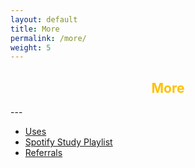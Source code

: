 ```yaml
---
layout: default
title: More
permalink: /more/
weight: 5
---
```

<h2 style="text-align:center; color: #ffc107">
    <div>
        <b>More</b>
    </div>
</h2>
---

* [Uses](https://www.notion.so/Uses-040c84bcef87415ab6852be14aa1f273)
* [Spotify Study Playlist](https://open.spotify.com/playlist/6mtQxnGRYzAzILoJBPPcey?si=9Q8hWMgVSVWNEnyordHkyQ)
* [Referrals](https://www.dropbox.com/scl/fi/021476fxjca3zkbzt2oeo/_Referrals.paper?dl=0&rlkey=tksjribz3bil4x6ah5t1d0h8y)